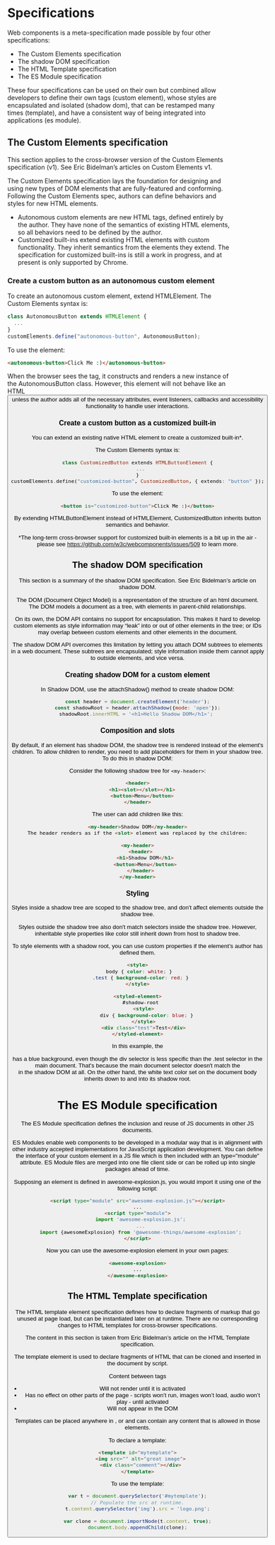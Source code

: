 # Specifications

Web components is a meta-specification made possible by four other specifications:

- The Custom Elements specification
- The shadow DOM specification
- The HTML Template specification
- The ES Module specification

These four specifications can be used on their own but combined allow developers to define their own tags (custom element), whose styles are encapsulated and isolated (shadow dom), that can be restamped many times (template), and have a consistent way of being integrated into applications (es module).

## The Custom Elements specification
This section applies to the cross-browser version of the Custom Elements specification (v1). See Eric Bidelman’s articles on Custom Elements v1.

The Custom Elements specification lays the foundation for designing and using new types of DOM elements that are fully-featured and conforming. Following the Custom Elements spec, authors can define behaviors and styles for new HTML elements.

- Autonomous custom elements are new HTML tags, defined entirely by the author. They have none of the semantics of existing HTML elements, so all behaviors need to be defined by the author.
- Customized built-ins extend existing HTML elements with custom functionality. They inherit semantics from the elements they extend. The specification for customized built-ins is still a work in progress, and at present is only supported by Chrome.

### Create a custom button as an autonomous custom element
To create an autonomous custom element, extend HTMLElement. The Custom Elements syntax is:

```js
class AutonomousButton extends HTMLElement {
  ...
}
customElements.define("autonomous-button", AutonomousButton);
```

To use the element:
```html
<autonomous-button>Click Me :)</autonomous-button>
```
When the browser sees the <autonomous-button> tag, it constructs and renders a new instance of the AutonomousButton class. However, this element will not behave like an HTML <button> unless the author adds all of the necessary attributes, event listeners, callbacks and accessibility functionality to handle user interactions.

### Create a custom button as a customized built-in
You can extend an existing native HTML element to create a customized built-in*.

The Custom Elements syntax is:
```hs
class CustomizedButton extends HTMLButtonElement {
  ...
}
customElements.define("customized-button", CustomizedButton, { extends: "button" });
```
To use the element:
```html
<button is="customized-button">Click Me :)</button>
```
By extending HTMLButtonElement instead of HTMLElement, CustomizedButton inherits button semantics and behavior.

*The long-term cross-browser support for customized built-in elements is a bit up in the air - please see https://github.com/w3c/webcomponents/issues/509 to learn more.

## The shadow DOM specification
This section is a summary of the shadow DOM specification. See Eric Bidelman’s article on shadow DOM.

The DOM (Document Object Model) is a representation of the structure of an html document. The DOM models a document as a tree, with elements in parent-child relationships.

On its own, the DOM API contains no support for encapsulation. This makes it hard to develop custom elements as style information may “leak” into or out of other elements in the tree; or IDs may overlap between custom elements and other elements in the document.

The shadow DOM API overcomes this limitation by letting you attach DOM subtrees to elements in a web document. These subtrees are encapsulated; style information inside them cannot apply to outside elements, and vice versa.

### Creating shadow DOM for a custom element
In Shadow DOM, use the attachShadow() method to create shadow DOM:

```js
const header = document.createElement('header');
const shadowRoot = header.attachShadow({mode: 'open'});
shadowRoot.innerHTML = '<h1>Hello Shadow DOM</h1>'; 
```

### Composition and slots
By default, if an element has shadow DOM, the shadow tree is rendered instead of the element's children. To allow children to render, you need to add placeholders for them in your shadow tree. To do this in shadow DOM:

Consider the following shadow tree for `<my-header>`:

```html
<header>
   <h1><slot></slot></h1>
   <button>Menu</button>
</header>
```

The user can add children like this:

```html
<my-header>Shadow DOM</my-header>
The header renders as if the <slot> element was replaced by the children:

<my-header>
  <header>
     <h1>Shadow DOM</h1>
     <button>Menu</button>
  </header>
</my-header>
```

### Styling
Styles inside a shadow tree are scoped to the shadow tree, and don't affect elements outside the shadow tree.

Styles outside the shadow tree also don't match selectors inside the shadow tree. However, inheritable style properties like color still inherit down from host to shadow tree.

To style elements with a shadow root, you can use custom properties if the element’s author has defined them.

```html
<style>
  body { color: white; } 
  .test { background-color: red; }
</style>

<styled-element>
  #shadow-root
    <style>
      div { background-color: blue; }
    </style>
    <div class="test">Test</div>
</styled-element>
```

In this example, the <div> has a blue background, even though the div selector is less specific than the .test selector in the main document. That's because the main document selector doesn't match the <div> in the shadow DOM at all. On the other hand, the white text color set on the document body inherits down to <styled-element> and into its shadow root.

# The ES Module specification
The ES Module specification defines the inclusion and reuse of JS documents in other JS documents.

ES Modules enable web components to be developed in a modular way that is in alignment with other industry accepted implementations for JavaScript application development. You can define the interface of your custom element in a JS file which is then included with an type="module" attribute. ES Module files are merged into one file client side or can be rolled up into single packages ahead of time.

Supposing an element is defined in awesome-explosion.js, you would import it using one of the following script:

```html
<script type="module" src="awesome-explosion.js"></script>
...
<script type="module">
  import 'awesome-explosion.js';
  ...
  import {awesomeExplosion} from '@awesome-things/awesome-explosion';
</script>
```

Now you can use the awesome-explosion element in your own pages:

```html
<awesome-explosion>
...
</awesome-explosion>
```

## The HTML Template specification
The HTML template element specification defines how to declare fragments of markup that go unused at page load, but can be instantiated later on at runtime. There are no corresponding changes to HTML templates for cross-browser specifications.

The content in this section is taken from Eric Bidelman’s article on the HTML Template specification.

The template element is used to declare fragments of HTML that can be cloned and inserted in the document by script.

Content between <template></template> tags

- Will not render until it is activated
- Has no effect on other parts of the page - scripts won’t run, images won’t load, audio won’t play - until activated
- Will not appear in the DOM

Templates can be placed anywhere in <head>, <body> or <frameset> and can contain any content that is allowed in those elements.

To declare a template:

```html
<template id="mytemplate">
  <img src="" alt="great image">
  <div class="comment"></div>
</template>
```

To use the template:

```js
var t = document.querySelector('#mytemplate');
// Populate the src at runtime.
t.content.querySelector('img').src = 'logo.png';

var clone = document.importNode(t.content, true);
document.body.appendChild(clone);
```
